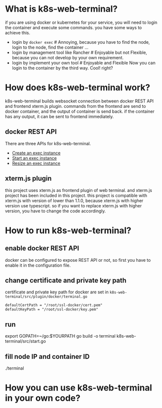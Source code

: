 # What is k8s-web-terminal?
if you are using docker or kubernetes for your service, you will need to login the container and execute some commands.
you have some ways to achieve this.
- login by `docker exec`     # Annoying, because you have to find the node, login to the node, find the container ...
- login by management tool like Rancher       # Enjoyable but not Flexible, because you can not develop by your own requirement.
- login by implement your own tool            # Enjoyable and Flexible
Now you can login to the container by the third way. Cool! right?
# How does k8s-web-terminal work?
k8s-web-terminal builds websocket connection between docker REST API and frontend xterm.js plugin.
commands from the frontend are send to docker container, and the output of container is send back.
if the container has any output, it can be sent to frontend immediately.
## docker REST API
There are three APIs for k8s-web-terminal.
- [Create an exec instance](https://docs.docker.com/engine/api/v1.30/#operation/ContainerExec)
- [Start an exec instance](https://docs.docker.com/engine/api/v1.30/#operation/ExecStart)
- [Resize an exec instance](https://docs.docker.com/engine/api/v1.30/#operation/ExecResize)
## xterm.js plugin
this project uses xterm.js as frontend plugin of web terminal.
and xterm.js project has been included in this project.
this project is compatible with xterm.js with version of lower than 1.1.0, because xterm.js with higher version use typescript.
so if you want to replace xterm.js with higher version, you have to change the code accordingly.
# How to run k8s-web-terminal?
## enable docker REST API
docker can be configured to expose REST API or not, so first you have to enable it in the configuration file.
## change certificate and private key path
certificate and private key path for docker are set in `k8s-web-terminal/src/plugin/docker/terminal.go`
```
defaultCertPath = "/root/ssl-docker/cert.pem"
defaultKeyPath = "/root/ssl-docker/key.pem"
```
## run 
export GOPATH=~/go:$YOURPATH
go build -o terminal k8s-web-terminal/src/start.go
## fill node IP and container ID

./terminal
# How you can use k8s-web-terminal in your own code?


